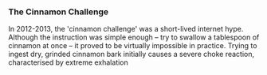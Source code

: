 <param ve-config
	title="Cinnamon: two thousand years of botanical disambiguation"
	banner="https://github.com/JSTOR-Labs/plant-humanities/raw/master/images/cinnamon_banner_image.jpg"
	layout="vtl"
	num-maps="0"
	num-images="0"
	num-specimens="0"
	num-primary-sources="0"
	author="Wouter Klein">

### The Cinnamon Challenge

In 2012-2013, the 'cinnamon challenge' was a short-lived internet hype. Although the instruction was simple enough – try to swallow a tablespoon of cinnamon at once – it proved to be virtually impossible in practice. Trying to ingest dry, grinded cinnamon bark initially causes a severe choke reaction, characterised by extreme exhalation 
<!--stackedit_data:
eyJoaXN0b3J5IjpbLTE4NDAyMDgxNjQsMTczMDIxMTQ1Niw3MT
c3MzA2ODMsLTM1NzcwOTIwMSwxNzYxOTE4NzI1LC0xMjI0ODE3
NDQ0LC0xMDY1NDkzNzM0LDQ4MjYyNzcyOCwyMDg5MzM3NTQ4LC
03OTAyNDQzNTFdfQ==
-->